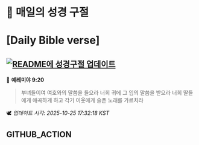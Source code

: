 # 🙏 매일의 성경 구절
# [Daily Bible verse]
## [![README에 성경구절 업데이트](https://github.com/DONGSUKA/first_test/actions/workflows/update-readme-bible.yml/badge.svg)](https://github.com/DONGSUKA/first_test/actions/workflows/update-readme-bible.yml)
<!-- START_BIBLE_VERSE -->
📖 **예레미야 9:20**
> 부녀들이여 여호와의 말씀을 들으라 너희 귀에 그 입의 말씀을 받으라 너희 딸들에게 애곡하게 하고 각기 이웃에게 슬픈 노래를 가르치라

🕊️ _업데이트 시각: 2025-10-25 17:32:18 KST_
  <!-- END_BIBLE_VERSE -->
## GITHUB_ACTION
